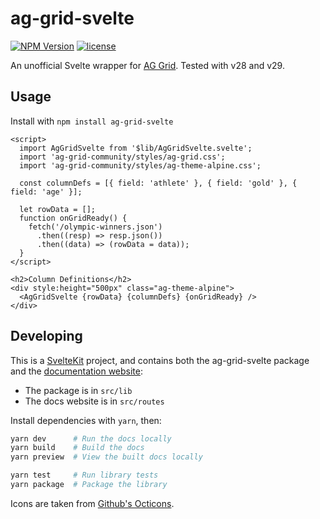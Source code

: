 # ag-grid-svelte

[![NPM Version](https://img.shields.io/npm/v/ag-grid-svelte?color=40b3ff)](https://npmjs.org/package/ag-grid-svelte) [![license](https://img.shields.io/github/license/michaelkim/ag-grid-svelte)](LICENSE)

An unofficial Svelte wrapper for [AG Grid](http://www.ag-grid.com/). Tested with v28 and v29.

## Usage

Install with `npm install ag-grid-svelte`

```svelte
<script>
  import AgGridSvelte from '$lib/AgGridSvelte.svelte';
  import 'ag-grid-community/styles/ag-grid.css';
  import 'ag-grid-community/styles/ag-theme-alpine.css';

  const columnDefs = [{ field: 'athlete' }, { field: 'gold' }, { field: 'age' }];

  let rowData = [];
  function onGridReady() {
    fetch('/olympic-winners.json')
      .then((resp) => resp.json())
      .then((data) => (rowData = data));
  }
</script>

<h2>Column Definitions</h2>
<div style:height="500px" class="ag-theme-alpine">
  <AgGridSvelte {rowData} {columnDefs} {onGridReady} />
</div>
```

## Developing

This is a [SvelteKit](https://kit.svelte.dev) project, and contains both the ag-grid-svelte package and the [documentation website](https://ag-grid-svelte.michael.kim):

- The package is in `src/lib`
- The docs website is in `src/routes`

Install dependencies with `yarn`, then:

```bash
yarn dev      # Run the docs locally
yarn build    # Build the docs
yarn preview  # View the built docs locally

yarn test     # Run library tests
yarn package  # Package the library
```

Icons are taken from [Github's Octicons](https://primer.style/octicons/).

